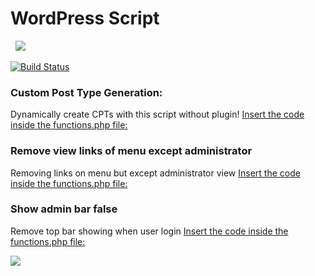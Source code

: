 # WordPress Script
&nbsp;
<a href="https://pag.ae/bgwYhxd"><img src="https://stc.pagseguro.uol.com.br/public/img/botoes/doacoes/164x37-doar-assina.gif" border="0" /></a>

[![Build Status](https://img.shields.io/badge/php-wordpress-green)](https://github.com/zeit/next.js) &nbsp;

### Custom Post Type Generation:
Dynamically create CPTs with this script without plugin!
[Insert the code inside the functions.php file:](https://github.com/tedktedk/repositorio-php-wordpress/blob/master/dynamic-cpt.php)

### Remove view links of menu except administrator
Removing links on menu but except administrator view
[Insert the code inside the functions.php file:](https://github.com/tedktedk/repositorio-php-wordpress/blob/master/block-admin-menu.php)

### Show admin bar false
Remove top bar showing when user login
[Insert the code inside the functions.php file:](https://github.com/tedktedk/repositorio-php-wordpress/blob/master/remove-wordpress-sidebar-front-end.php)


<a href="https://pag.ae/bgwYhxd"><img src="https://stc.pagseguro.uol.com.br/public/img/botoes/doacoes/164x37-doar-assina.gif" border="0" /></a>
